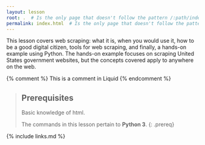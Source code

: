 ```yaml
---
layout: lesson
root: .  # Is the only page that doesn't follow the pattern /:path/index.html
permalink: index.html  # Is the only page that doesn't follow the pattern /:path/index.html
---
```

This lesson covers web scraping:  what it is, when you would use it, how to be a good digital citizen, tools for web scraping, and finally, a hands-on example using Python.  The hands-on example focuses on scraping United States government websites, but the concepts covered apply to anywhere on the web.  



<!-- this is an html comment -->

{% comment %} This is a comment in Liquid {% endcomment %}

> ## Prerequisites
> Basic knowledge of html.
>
> The commands in this lesson pertain to **Python 3**.
{: .prereq}

{% include links.md %}
